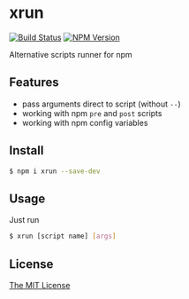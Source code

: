 # xrun
[![Build Status](https://api.travis-ci.org/dvpnt/xrun.svg)](https://travis-ci.org/dvpnt/xrun)
[![NPM Version](https://img.shields.io/npm/v/xrun.svg)](https://www.npmjs.com/package/xrun)

Alternative scripts runner for npm


## Features
 - pass arguments direct to script (without `--`)
 - working with npm `pre` and `post` scripts
 - working with npm config variables


## Install
```bash
$ npm i xrun --save-dev
```

## Usage
Just run
```bash
$ xrun [script name] [args]
```

## License

[The MIT License](https://raw.githubusercontent.com/dvpnt/xrun/master/LICENSE)
